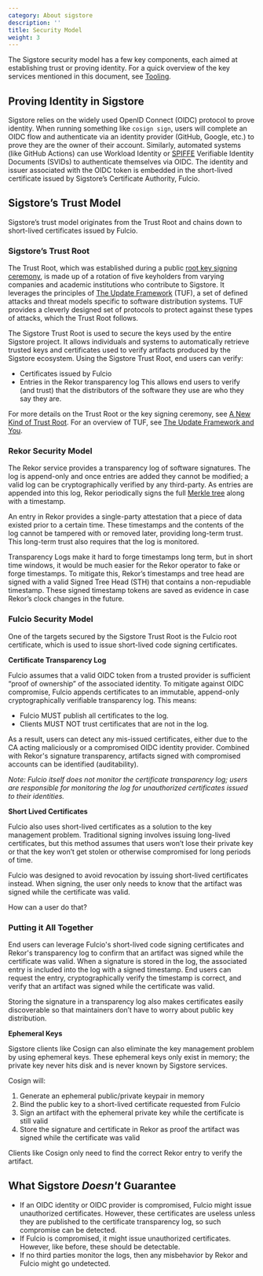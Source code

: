 ```yaml
---
category: About sigstore
description: ''
title: Security Model
weight: 3
---
```


The Sigstore security model has a few key components, each aimed at establishing trust or proving identity. For a quick overview of the key services mentioned in this document, see [Tooling](/tooling/).

## Proving Identity in Sigstore

Sigstore relies on the widely used OpenID Connect (OIDC) protocol to prove identity. When running something like `cosign sign`, users will complete an OIDC flow and authenticate via an identity provider (GitHub, Google, etc.) to prove they are the owner of their account. Similarly, automated systems (like GitHub Actions) can use Workload Identity or [SPIFFE](https://spiffe.io/) Verifiable Identity Documents (SVIDs) to authenticate themselves via OIDC. The identity and issuer associated with the OIDC token is embedded in the short-lived certificate issued by Sigstore’s Certificate Authority, Fulcio. 

## Sigstore’s Trust Model

Sigstore’s trust model originates from the Trust Root and chains down to short-lived certificates issued by Fulcio. 

### Sigstore’s Trust Root

The Trust Root, which was established during a public [root key signing ceremony](https://www.youtube.com/watch?v=GEuFsc8Zm9U), is made up of a rotation of five keyholders from varying companies and academic institutions who contribute to Sigstore. It leverages the principles of [The Update Framework](https://theupdateframework.io/) (TUF), a set of defined attacks and threat models specific to software distribution systems. TUF provides a cleverly designed set of protocols to protect against these types of attacks, which the Trust Root follows.

The Sigstore Trust Root is used to secure the keys used by the entire Sigstore project. It allows individuals and systems to automatically retrieve trusted keys and certificates used to verify artifacts produced by the Sigstore ecosystem. Using the Sigstore Trust Root, end users can verify:
* Certificates issued by Fulcio
* Entries in the Rekor transparency log
This allows end users to verify (and trust) that the distributors of the software they use are who they say they are.

For more details on the Trust Root or the key signing ceremony, see [A New Kind of Trust Root](https://blog.sigstore.dev/a-new-kind-of-trust-root-f11eeeed92ef). For an overview of TUF, see [The Update Framework and You](https://blog.sigstore.dev/the-update-framework-and-you-2f5cbaa964d5).

### Rekor Security Model
The Rekor service provides a transparency log of software signatures. The log is append-only and once entries are added they cannot be modified; a valid log can be cryptographically verified by any third-party. As entries are appended into this log, Rekor periodically signs the full [Merkle tree](https://transparency.dev) along with a timestamp.

An entry in Rekor provides a single-party attestation that a piece of data existed prior to a certain time. These timestamps and the contents of the log cannot be tampered with or removed later, providing long-term trust. This long-term trust also requires that the log is monitored.

Transparency Logs make it hard to forge timestamps long term, but in short time windows, it would be much easier for the Rekor operator to fake or forge timestamps. To mitigate this, Rekor’s timestamps and tree head are signed with a valid Signed Tree Head (STH) that contains a non-repudiable timestamp. These signed timestamp tokens are saved as evidence in case Rekor’s clock changes in the future.

### Fulcio Security Model

One of the targets secured by the Sigstore Trust Root is the Fulcio root certificate, which is used to issue short-lived code signing certificates. 

**Certificate Transparency Log**

Fulcio assumes that a valid OIDC token from a trusted provider is sufficient “proof of ownership” of the associated identity. To mitigate against OIDC compromise, Fulcio appends certificates to an immutable, append-only cryptographically verifiable transparency log. This means:

* Fulcio MUST publish all certificates to the log.
* Clients MUST NOT trust certificates that are not in the log.

As a result, users can detect any mis-issued certificates, either due to the CA acting maliciously or a compromised OIDC identity provider. Combined with Rekor's signature transparency, artifacts signed with compromised accounts can be identified (auditability).

_Note: Fulcio itself does not monitor the certificate transparency log; users are responsible for monitoring the log for unauthorized certificates issued to their identities._

**Short Lived Certificates**

Fulcio also uses short-lived certificates as a solution to the key management problem. Traditional signing involves issuing long-lived certificates, but this method assumes that users won’t lose their private key or that the key won’t get stolen or otherwise compromised for long periods of time.

Fulcio was designed to avoid revocation by issuing short-lived certificates instead. When signing, the user only needs to know that the artifact was signed while the certificate was valid. 

How can a user do that?

### Putting it All Together

End users can leverage Fulcio's short-lived code signing certificates and Rekor's transparency log to confirm that an artifact was signed while the certificate was valid. When a signature is stored in the log, the associated entry is included into the log with a signed timestamp. End users can request the entry, cryptographically verify the timestamp is correct, and verify that an artifact was signed while the certificate was valid.

Storing the signature in a transparency log also makes certificates easily discoverable so that maintainers don’t have to worry about public key distribution.

**Ephemeral Keys**

Sigstore clients like Cosign can also eliminate the key management problem by using ephemeral keys. These ephemeral keys only exist in memory; the private key never hits disk and is never known by Sigstore services.

Cosign will:
1. Generate an ephemeral public/private keypair in memory
1. Bind the public key to a short-lived certificate requested from Fulcio
1. Sign an artifact with the ephemeral private key while the certificate is still valid
1. Store the signature and certificate in Rekor as proof the artifact was signed while the certificate was valid

Clients like Cosign only need to find the correct Rekor entry to verify the artifact.

## What Sigstore *Doesn't* Guarantee

- If an OIDC identity or OIDC provider is compromised, Fulcio might issue unauthorized certificates. However, these certificates are useless unless they are published to the certificate transparency log, so such compromise can be detected.
- If Fulcio is compromised, it might issue unauthorized certificates. However, like before, these should be detectable.
- If no third parties monitor the logs, then any misbehavior by Rekor and Fulcio might go undetected.